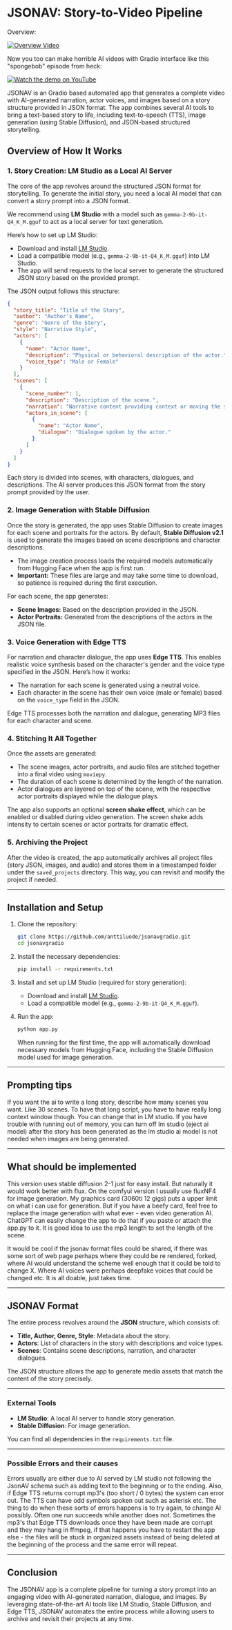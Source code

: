
# JSONAV: Story-to-Video Pipeline

Overview: 

[![Overview Video](https://img.youtube.com/vi/gdUFP1PiTAI/0.jpg)](https://youtu.be/gdUFP1PiTAI)

Now you too can make horrible AI videos with Gradio interface like this "spongebob" episode from heck: 

[![Watch the demo on YouTube](https://img.youtube.com/vi/U5LVftuDb5g/0.jpg)](https://youtu.be/U5LVftuDb5g)

JSONAV is an Gradio based automated app that generates a complete video with AI-generated narration, actor voices, and images based on a story structure provided in JSON format. The app combines several AI tools to bring a text-based story to life, including text-to-speech (TTS), image generation (using Stable Diffusion), and JSON-based structured storytelling.

## Overview of How It Works

### 1. **Story Creation: LM Studio as a Local AI Server**
The core of the app revolves around the structured JSON format for storytelling. To generate the initial story, you need a local AI model that can convert a story prompt into a JSON format. 

We recommend using **LM Studio** with a model such as `gemma-2-9b-it-Q4_K_M.gguf` to act as a local server for text generation. 

Here’s how to set up LM Studio:
- Download and install [LM Studio](https://lmstudio.ai/).
- Load a compatible model (e.g., `gemma-2-9b-it-Q4_K_M.gguf`) into LM Studio.
- The app will send requests to the local server to generate the structured JSON story based on the provided prompt.

The JSON output follows this structure:

```json
{
  "story_title": "Title of the Story",
  "author": "Author's Name",
  "genre": "Genre of the Story",
  "style": "Narrative Style",
  "actors": [
    {
      "name": "Actor Name",
      "description": "Physical or behavioral description of the actor.",
      "voice_type": "Male or Female"
    }
  ],
  "scenes": [
    {
      "scene_number": 1,
      "description": "Description of the scene.",
      "narration": "Narrative content providing context or moving the story forward.",
      "actors_in_scene": [
        {
          "name": "Actor Name",
          "dialogue": "Dialogue spoken by the actor."
        }
      ]
    }
  ]
}
```

Each story is divided into scenes, with characters, dialogues, and descriptions. The AI server produces this JSON format from the story prompt provided by the user.

### 2. **Image Generation with Stable Diffusion**
Once the story is generated, the app uses Stable Diffusion to create images for each scene and portraits for the actors. By default, **Stable Diffusion v2.1** is used to generate the images based on scene descriptions and character descriptions.

- The image creation process loads the required models automatically from Hugging Face when the app is first run.
- **Important:** These files are large and may take some time to download, so patience is required during the first execution.
  
For each scene, the app generates:
- **Scene Images:** Based on the description provided in the JSON.
- **Actor Portraits:** Generated from the descriptions of the actors in the JSON file.

### 3. **Voice Generation with Edge TTS**
For narration and character dialogue, the app uses **Edge TTS**. This enables realistic voice synthesis based on the character's gender and the voice type specified in the JSON. Here’s how it works:
- The narration for each scene is generated using a neutral voice.
- Each character in the scene has their own voice (male or female) based on the `voice_type` field in the JSON.
  
Edge TTS processes both the narration and dialogue, generating MP3 files for each character and scene.

### 4. **Stitching It All Together**
Once the assets are generated:
- The scene images, actor portraits, and audio files are stitched together into a final video using `moviepy`.
- The duration of each scene is determined by the length of the narration.
- Actor dialogues are layered on top of the scene, with the respective actor portraits displayed while the dialogue plays.

The app also supports an optional **screen shake effect**, which can be enabled or disabled during video generation. The screen shake adds intensity to certain scenes or actor portraits for dramatic effect.

### 5. **Archiving the Project**
After the video is created, the app automatically archives all project files (story JSON, images, and audio) and stores them in a timestamped folder under the `saved_projects` directory. This way, you can revisit and modify the project if needed.

---

## Installation and Setup

1. Clone the repository:
   ```bash
   git clone https://github.com/anttiluode/jsonavgradio.git
   cd jsonavgradio
   ```

2. Install the necessary dependencies:
   ```bash
   pip install -r requirements.txt
   ```

3. Install and set up LM Studio (required for story generation):
   - Download and install [LM Studio](https://lmstudio.ai/).
   - Load a compatible model (e.g., `gemma-2-9b-it-Q4_K_M.gguf`).

4. Run the app:
   ```bash
   python app.py
   ```

   When running for the first time, the app will automatically download necessary models from Hugging Face, including the Stable Diffusion model used for image generation.

---

## Prompting tips

If you want the ai to write a long story, describe how many scenes you want. Like 30 scenes. To have that 
long script, you have to have really long context window though. You can change that in LM studio. If you 
have trouble with running out of memory, you can turn off lm studio (eject ai model) after the story has been 
generated as the lm studio ai model is not needed when images are being generated. 

---

## What should be implemented

This version uses stable diffusion 2-1 just for easy install. But naturally it would work better with flux. 
On the comfyui version I usually use fluxNF4 for image generation. My graphics card (3060ti 12 gigs) puts a 
upper limit on what i can use for generation. But if you have a beefy card, feel free to replace the image 
generation with what ever - even video generation AI. ChatGPT can easily change the app to do that if you 
paste or attach the app.py to it. It is good idea to use the mp3 length to set the length of the scene. 

It would be cool if the jsonav format files could be shared, if there was some sort of web page perhaps 
where they could be re rendered, forked, where AI would understand the scheme well enough that it could be 
told to change X. Where AI voices were perhaps deepfake voices that could be changed etc. It is all doable, 
just takes time. 

---

## JSONAV Format

The entire process revolves around the **JSON** structure, which consists of:
- **Title, Author, Genre, Style**: Metadata about the story.
- **Actors**: List of characters in the story with descriptions and voice types.
- **Scenes**: Contains scene descriptions, narration, and character dialogues.

The JSON structure allows the app to generate media assets that match the content of the story precisely.

---

### External Tools
- **LM Studio**: A local AI server to handle story generation.
- **Stable Diffusion**: For image generation.
  
You can find all dependencies in the `requirements.txt` file.

---

### Possible Errors and their causes

Errors usually are either due to AI served by LM studio not following the JsonAV schema such as adding text to the beginning 
or to the ending. Also, if Edge TTS returns corrupt mp3's (too short / 0 bytes) the system can error out. The TTS can have 
odd symbols spoken out such as asterisk etc. The thing to do when these sorts of errors happens is to try again, to change 
AI possibly. Often one run succeeds while another does not. Sometimes the mp3's that Edge TTS downloads once they have been 
made are corrupt and they may hang in ffmpeg, if that happens you have to restart the app else - the files will be stuck in 
organized assets instead of being deleted at the beginning of the process and the same error will repeat. 

---

## Conclusion

The JSONAV app is a complete pipeline for turning a story prompt into an engaging video with AI-generated narration, dialogue, and images. By leveraging state-of-the-art AI tools like LM Studio, Stable Diffusion, and Edge TTS, JSONAV automates the entire process while allowing users to archive and revisit their projects at any time. 
